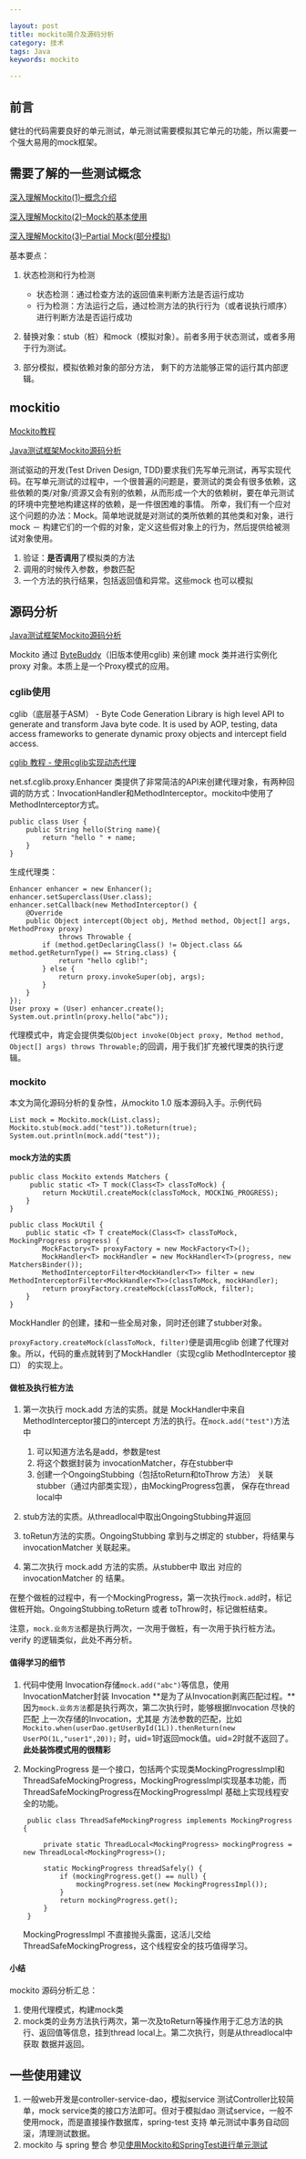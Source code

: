 ```yaml
---

layout: post
title: mockito简介及源码分析
category: 技术
tags: Java
keywords: mockito 

---
```


## 前言



健壮的代码需要良好的单元测试，单元测试需要模拟其它单元的功能，所以需要一个强大易用的mock框架。

## 需要了解的一些测试概念

[深入理解Mockito(1)–概念介绍](http://blog.sina.com.cn/s/blog_76786df30102wlhp.html) 

[深入理解Mockito(2)–Mock的基本使用](http://blog.sina.com.cn/s/blog_76786df30102wlms.html)

[深入理解Mockito(3)–Partial Mock(部分模拟)](http://blog.sina.com.cn/s/blog_76786df30102wmev.html)

基本要点：

1. 状态检测和行为检测

	* 状态检测：通过检查方法的返回值来判断方法是否运行成功
	* 行为检测：方法运行之后，通过检测方法的执行行为（或者说执行顺序）进行判断方法是否运行成功
2. 替换对象：stub（桩）和mock（模拟对象）。前者多用于状态测试，或者多用于行为测试。
3. 部分模拟，模拟依赖对象的部分方法， 剩下的方法能够正常的运行其内部逻辑。

## mockitio

[Mockito教程](https://www.cnblogs.com/Ming8006/p/6297333.html)

[Java测试框架Mockito源码分析](http://blog.csdn.net/systemzyf/article/details/78239674)

测试驱动的开发(Test Driven Design, TDD)要求我们先写单元测试，再写实现代码。在写单元测试的过程中，一个很普遍的问题是，要测试的类会有很多依赖，这些依赖的类/对象/资源又会有别的依赖，从而形成一个大的依赖树，要在单元测试的环境中完整地构建这样的依赖，是一件很困难的事情。 所幸，我们有一个应对这个问题的办法：Mock。简单地说就是对测试的类所依赖的其他类和对象，进行mock － 构建它们的一个假的对象，定义这些假对象上的行为，然后提供给被测试对象使用。

1. 验证：**是否调用**了模拟类的方法
2. 调用的时候传入参数，参数匹配
3. 一个方法的执行结果，包括返回值和异常。这些mock 也可以模拟

## 源码分析

[Java测试框架Mockito源码分析](http://blog.csdn.net/systemzyf/article/details/78239674)

Mockito 通过 [ByteBuddy](http://bytebuddy.net/#/)（旧版本使用cglib) 来创建 mock 类并进行实例化 proxy 对象。本质上是一个Proxy模式的应用。

### cglib使用

cglib（底层基于ASM） - Byte Code Generation Library is high level API to generate and transform Java byte code. It is used by AOP, testing, data access frameworks to generate dynamic proxy objects and intercept field access.

[cglib 教程 - 使用cglib实现动态代理](https://www.jianshu.com/p/e983ecf3e7a5)

net.sf.cglib.proxy.Enhancer 类提供了非常简洁的API来创建代理对象，有两种回调的防方式：InvocationHandler和MethodInterceptor。mockito中使用了MethodInterceptor方式。

	public class User {
	    public String hello(String name){
	        return "hello " + name;
	    }
	}
	
生成代理类：

    Enhancer enhancer = new Enhancer();
    enhancer.setSuperclass(User.class);
    enhancer.setCallback(new MethodInterceptor() {
        @Override
        public Object intercept(Object obj, Method method, Object[] args, MethodProxy proxy)
                throws Throwable {
            if (method.getDeclaringClass() != Object.class && method.getReturnType() == String.class) {
                return "hello cglib!";
            } else {
                return proxy.invokeSuper(obj, args);
            }
        }
    });
    User proxy = (User) enhancer.create();
    System.out.println(proxy.hello("abc"));


代理模式中，肯定会提供类似`Object invoke(Object proxy, Method method, Object[] args) throws Throwable;`的回调，用于我们扩充被代理类的执行逻辑。

### mockito

本文为简化源码分析的复杂性，从mockito 1.0 版本源码入手。示例代码

	List mock = Mockito.mock(List.class);
	Mockito.stub(mock.add("test")).toReturn(true);
	System.out.println(mock.add("test"));

#### mock方法的实质

	public class Mockito extends Matchers {
		 public static <T> T mock(Class<T> classToMock) {
	        return MockUtil.createMock(classToMock, MOCKING_PROGRESS);
	    }
	}
	
	public class MockUtil { 
	    public static <T> T createMock(Class<T> classToMock, MockingProgress progress) {
	        MockFactory<T> proxyFactory = new MockFactory<T>();
	        MockHandler<T> mockHandler = new MockHandler<T>(progress, new MatchersBinder());
	        MethodInterceptorFilter<MockHandler<T>> filter = new MethodInterceptorFilter<MockHandler<T>>(classToMock, mockHandler);
	        return proxyFactory.createMock(classToMock, filter);
	    }
	}
	
MockHandler 的创建，揉和一些全局对象，同时还创建了stubber对象。

`proxyFactory.createMock(classToMock, filter)`便是调用cglib 创建了代理对象。所以，代码的重点就转到了MockHandler（实现cglib MethodInterceptor 接口） 的实现上。

#### 做桩及执行桩方法

1. 第一次执行 mock.add 方法的实质。就是 MockHandler中来自MethodInterceptor接口的intercept 方法的执行。在`mock.add("test")`方法中

	1. 可以知道方法名是add，参数是test
	2. 将这个数据封装为 invocationMatcher，存在stubber中
	3. 创建一个OngoingStubbing（包括toReturn和toThrow 方法） 关联stubber（通过内部类实现），由MockingProgress包裹， 保存在thread local中

2. stub方法的实质。从threadlocal中取出OngoingStubbing并返回
3. toRetun方法的实质。OngoingStubbing 拿到与之绑定的 stubber，将结果与 invocationMatcher 关联起来。
4. 第二次执行 mock.add 方法的实质。从stubber中 取出 对应的 invocationMatcher 的 结果。

在整个做桩的过程中，有一个MockingProgress，第一次执行`mock.add`时，标记做桩开始。OngoingStubbing.toReturn 或者 toThrow时，标记做桩结束。

注意，`mock.业务方法`都是执行两次，一次用于做桩，有一次用于执行桩方法。verify 的逻辑类似，此处不再分析。

#### 值得学习的细节

1. 代码中使用 Invocation存储`mock.add("abc")`等信息，使用InvocationMatcher封装 Invocation **是为了从Invocation剥离匹配过程。**因为`mock.业务方法`都是执行两次，第二次执行时，能够根据Invocation 尽快的匹配 上一次存储的Invocation，尤其是 方法参数的匹配，比如`Mockito.when(userDao.getUserById(1L)).thenReturn(new UserPO(1L,"user1",20));` 时，uid=1时返回mock值。uid=2时就不返回了。**此处装饰模式用的很精彩**
2. MockingProgress 是一个接口，包括两个实现类MockingProgressImpl和ThreadSafeMockingProgress，MockingProgressImpl实现基本功能，而ThreadSafeMockingProgress在MockingProgressImpl 基础上实现线程安全的功能。

		public class ThreadSafeMockingProgress implements MockingProgress {
	    
	    	private static ThreadLocal<MockingProgress> mockingProgress = new ThreadLocal<MockingProgress>();
	
		    static MockingProgress threadSafely() {
		        if (mockingProgress.get() == null) {
		            mockingProgress.set(new MockingProgressImpl());
		        }
		        return mockingProgress.get();
		    }
    	}

	MockingProgressImpl 不直接抛头露面，这活儿交给ThreadSafeMockingProgress，这个线程安全的技巧值得学习。

#### 小结

mockito 源码分析汇总：

1. 使用代理模式，构建mock类
2. mock类的业务方法执行两次，第一次及toReturn等操作用于汇总方法的执行、返回值等信息，挂到thread local上。第二次执行，则是从threadlocal中获取 数据并返回。

## 一些使用建议

1. 一般web开发是controller-service-dao，模拟service 测试Controller比较简单，mock service类的接口方法即可。但对于模拟dao 测试service，一般不使用mock，而是直接操作数据库，spring-test 支持 单元测试中事务自动回滚，清理测试数据。
2. mockito 与 spring 整合 参见[使用Mockito和SpringTest进行单元测试](http://sunxiang0918.cn/2016/03/28/%E4%BD%BF%E7%94%A8Mockito%E5%92%8CSpringTest%E8%BF%9B%E8%A1%8C%E5%8D%95%E5%85%83%E6%B5%8B%E8%AF%95/)